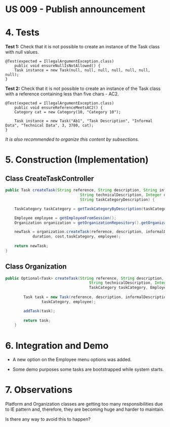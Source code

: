 # US 009 - Publish announcement

# 4. Tests 

**Test 1:** Check that it is not possible to create an instance of the Task class with null values. 

	@Test(expected = IllegalArgumentException.class)
		public void ensureNullIsNotAllowed() {
		Task instance = new Task(null, null, null, null, null, null, null);
	}
	

**Test 2:** Check that it is not possible to create an instance of the Task class with a reference containing less than five chars - AC2. 

	@Test(expected = IllegalArgumentException.class)
		public void ensureReferenceMeetsAC2() {
		Category cat = new Category(10, "Category 10");
		
		Task instance = new Task("Ab1", "Task Description", "Informal Data", "Technical Data", 3, 3780, cat);
	}


*It is also recommended to organize this content by subsections.* 

# 5. Construction (Implementation)


## Class CreateTaskController 

```java
public Task createTask(String reference, String description, String informalDescription,
								 String technicalDescription, Integer duration, Double cost,
								 String taskCategoryDescription) {

	TaskCategory taskCategory = getTaskCategoryByDescription(taskCategoryDescription);

	Employee employee = getEmployeeFromSession();
	Organization organization = getOrganizationRepository().getOrganizationByEmployee(employee);

	newTask = organization.createTask(reference, description, informalDescription, technicalDescription, 
			duration, cost,taskCategory, employee);
    
	return newTask;
}
```


## Class Organization

```java
public Optional<Task> createTask(String reference, String description, String informalDescription,
                                     String technicalDescription, Integer duration, Double cost,
                                     TaskCategory taskCategory, Employee employee) {
    
        Task task = new Task(reference, description, informalDescription, technicalDescription, duration, cost,
                taskCategory, employee);

        addTask(task);
        
        return task;
    }
```

# 6. Integration and Demo 

* A new option on the Employee menu options was added.

* Some demo purposes some tasks are bootstrapped while system starts.


# 7. Observations

Platform and Organization classes are getting too many responsibilities due to IE pattern and, therefore, they are becoming huge and harder to maintain. 

Is there any way to avoid this to happen?





